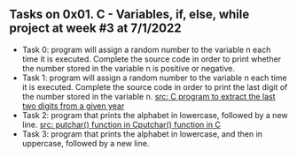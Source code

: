 ## Tasks on 0x01. C - Variables, if, else, while project at week #3 at 7/1/2022
 - Task 0: program will assign a random number to the variable n each time it is executed. Complete the source code in order to print whether the number stored in the variable n is positive or negative.
 - Task 1:  program will assign a random number to the variable n each time it is executed. Complete the source code in order to print the last digit of the number stored in the variable n. [src: C program to extract the last two digits from a given year](https://www.includehelp.com/c-programs/extract-the-last-two-digits-from-a-given-year.aspx)
 - Task 2:  program that prints the alphabet in lowercase, followed by a new line. [src: putchar() function in Cputchar() function in C](https://www.geeksforgeeks.org/putchar-function-in-c)
 - Task 3: program that prints the alphabet in lowercase, and then in uppercase, followed by a new line.

